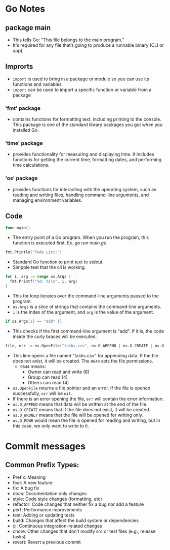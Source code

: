 # Go Notes
## package main
- This tells Go: "This file belongs to the main program."
- It's required for any file that’s going to produce a runnable binary (CLI or app).

## Improrts
- `import` is used to bring in a package or module so you can use its functions and variables
- `import` can be used to import a specific function or variable from a package

### 'fmt' package
- contains functions for formatting text, including printing to the console. This package is one of the standard library packages you got when you installed Go.

### 'time' package
- provides functionality for measuring and displaying time. It includes functions for getting the current time, formatting dates, and performing time calculations.

### 'os' package
- provides functions for interacting with the operating system, such as reading and writing files, handling command-line arguments, and managing environment variables.

## Code
```go
func main()
```
- The entry point of a Go program. When you run the program, this function is executed first. Ex. _go run main.go_

```go
fmt.Println("Todo List:")
```
- Standard Go function to print text to stdout.
- Simpple test that the cli is working.

```go
for i, arg := range os.Args {
  fmt.Printf("%d: %s\n", i, arg)
}
```
- This for loop iterates over the command-line arguments passed to the program.
- `os.Args` is a slice of strings that contains the command-line arguments.
- `i` is the index of the argument, and `arg` is the value of the argument.

```go
if os.Args[1] == "add" {}
```
- This checks if the first command-line argument is "add". If it is, the code inside the curly braces will be executed.

```go
file, err := os.OpenFile("tasks.csv", os.O_APPEND | os.O_CREATE | os.O_WRONLY, 0644)
```
- This line opens a file named "tasks.csv" for appending data. If the file does not exist, it will be created. The `0644` sets the file permissions.
  - `0644` means:
    - Owner can read and write (6)
    - Group can read (4)
    - Others can read (4)
- `os.OpenFile` returns a file pointer and an error. If the file is opened successfully, `err` will be `nil`.
- If there is an error opening the file, `err` will contain the error information.
- `os.O_APPEND` means that data will be written at the end of the file.
- `os.O_CREATE` means that if the file does not exist, it will be created. 
- `os.O_WRONLY` means that the file will be opened for writing only.
- `os.O_RDWR` would mean the file is opened for reading and writing, but in this case, we only want to write to it.

# Commit messages
## Common Prefix Types:
- Prefix:	    Meaning
- feat:	      A new feature
- fix:	      A bug fix
- docs:	      Documentation only changes
- style:	    Code style changes (formatting, etc)
- refactor:	  Code changes that neither fix a bug nor add a feature
- perf:	      Performance improvements
- test:	      Adding or updating tests
- build:	    Changes that affect the build system or dependencies
- ci:	        Continuous integration-related changes
- chore:	    Other changes that don’t modify src or test files (e.g., release tasks)
- revert:	    Revert a previous commit